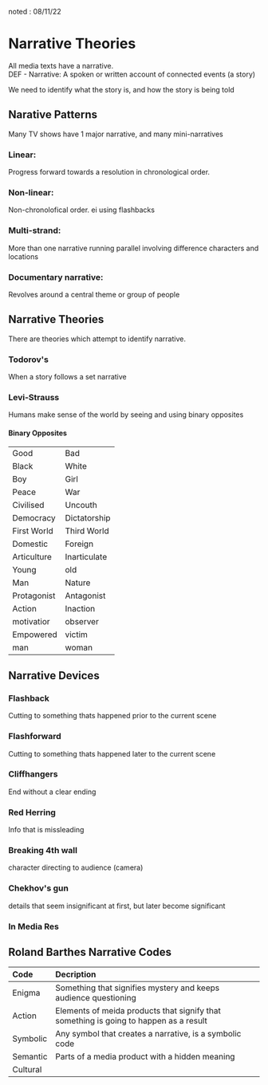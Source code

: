 noted : 08/11/22

# Narrative Theories

All media texts have a narrative.  
DEF - Narrative: A spoken or written account of connected events (a story)  
  
We need to identify what the story is, and how the story is being told

## Narative Patterns

Many TV shows have 1 major narrative, and many mini-narratives
### Linear:
Progress forward towards a resolution in chronological order.

### Non-linear:
Non-chronolofical order. ei using flashbacks

### Multi-strand:
More than one narrative running parallel involving difference characters and locations

### Documentary narrative:
Revolves around a central theme or group of people


## Narrative Theories

There are theories which attempt to identify narrative.


### Todorov's
When a story follows a set narrative

### Levi-Strauss 
Humans make sense of the world by seeing and using binary opposites

#### Binary Opposites

| | |
|:---|:---|
|Good|Bad|
|Black|White
|Boy|Girl|
|Peace|War|
|Civilised|Uncouth|
|Democracy|Dictatorship|
|First World|Third World|
|Domestic|Foreign|
|Articulture|Inarticulate|
|Young|old|
|Man|Nature|
|Protagonist|Antagonist|
|Action|Inaction|
|motivatior|observer|
|Empowered|victim|
|man|woman|


## Narrative Devices

### Flashback
Cutting to something thats happened prior to the current scene

### Flashforward
Cutting to something thats happened later to the current scene

### Cliffhangers
End without a clear ending

### Red Herring
Info that is missleading

### Breaking 4th wall
character directing to audience (camera)

### Chekhov's gun
details that seem insignificant at first, but later become significant

### In Media Res


## Roland Barthes Narrative Codes

|Code |Decription|
|:----|:---------|
|Enigma|Something that signifies mystery and keeps audience questioning|
|Action|Elements of meida products that signify that something is going to happen as a result|
|Symbolic|Any symbol that creates a narrative, is a symbolic code|
|Semantic|Parts of a media product with a hidden meaning|
|Cultural||